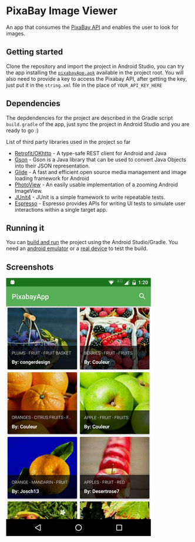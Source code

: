 # PixaBay Image Viewer 
An app that consumes the [PixaBay API](https://pixabay.com/api/docs/) and enables the user to look for images. 

## Getting started
Clone the repository and import the project in Android Studio, you can try the app installing the [`pixabayApp.apk`](https://github.com/gkaffka/pixabayapp/blob/master/pixabayApp.apk) available in the project root.
You will also need to provide a key to access the Pixabay API, after getting the key, just put it in the `string.xml` file in the place of `YOUR_API_KEY_HERE`

## Dependencies
The depdendencies for the project are described in the Gradle script `build.gradle` of the app, just sync the project in Android Studio and you are ready to go :)

List of third party libraries used in the project so far
- [Retrofit/OKhttp](http://square.github.io/retrofit/) - A type-safe REST client for Android and Java
- [Gson](https://github.com/google/gson) - Gson is a Java library that can be used to convert Java Objects into their JSON representation.
- [Glide](https://github.com/bumptech/glide) - A fast and efficient open source media management and image loading framework for Android
- [PhotoView](https://github.com/chrisbanes/PhotoView) - An easily usable implementation of a zooming Android ImageView.
- [JUnit4](http://junit.org/junit4/) - JUnit is a simple framework to write repeatable tests. 
- [Espresso](https://developer.android.com/training/testing/ui-testing/espresso-testing.html) - Espresso provides APIs for writing UI tests to simulate user interactions within a single target app.

## Running it
You can [build and run](https://developer.android.com/tools/building/building-studio.html) the project using the Android Studio/Gradle. You need an [android emulator](http://developer.android.com/tools/devices/emulator.html) or a [real device](http://developer.android.com/tools/device.html) to test the build.

## Screenshots
![](app.gif)

